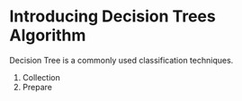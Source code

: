 # Introducing Decision Trees Algorithm

Decision Tree is a commonly used classification techniques.

1. Collection
2. Prepare